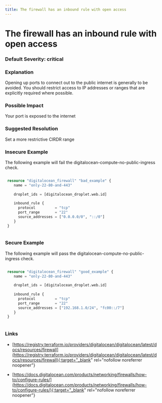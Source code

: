 ```yaml
---
title: The firewall has an inbound rule with open access
---
```


# The firewall has an inbound rule with open access

### Default Severity: <span class="severity critical">critical</span>

### Explanation

Opening up ports to connect out to the public internet is generally to be avoided. You should restrict access to IP addresses or ranges that are explicitly required where possible.

### Possible Impact
Your port is exposed to the internet

### Suggested Resolution
Set a more restrictive CIRDR range


### Insecure Example

The following example will fail the digitalocean-compute-no-public-ingress check.
```terraform

 resource "digitalocean_firewall" "bad_example" {
 	name = "only-22-80-and-443"
   
 	droplet_ids = [digitalocean_droplet.web.id]
   
 	inbound_rule {
 	  protocol         = "tcp"
 	  port_range       = "22"
 	  source_addresses = ["0.0.0.0/0", "::/0"]
 	}
 }
 
```



### Secure Example

The following example will pass the digitalocean-compute-no-public-ingress check.
```terraform

 resource "digitalocean_firewall" "good_example" {
 	name = "only-22-80-and-443"
   
 	droplet_ids = [digitalocean_droplet.web.id]
   
 	inbound_rule {
 	  protocol         = "tcp"
 	  port_range       = "22"
 	  source_addresses = ["192.168.1.0/24", "fc00::/7"]
 	}
 }
 
```



### Links


- [https://registry.terraform.io/providers/digitalocean/digitalocean/latest/docs/resources/firewall](https://registry.terraform.io/providers/digitalocean/digitalocean/latest/docs/resources/firewall){:target="_blank" rel="nofollow noreferrer noopener"}

- [https://docs.digitalocean.com/products/networking/firewalls/how-to/configure-rules/](https://docs.digitalocean.com/products/networking/firewalls/how-to/configure-rules/){:target="_blank" rel="nofollow noreferrer noopener"}



